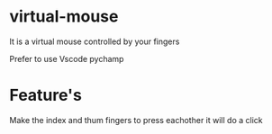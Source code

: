 # virtual-mouse
It is a virtual mouse controlled by your fingers 

Prefer to use Vscode pychamp

# Feature's

Make the index and thum fingers to press eachother 
it will do a click
